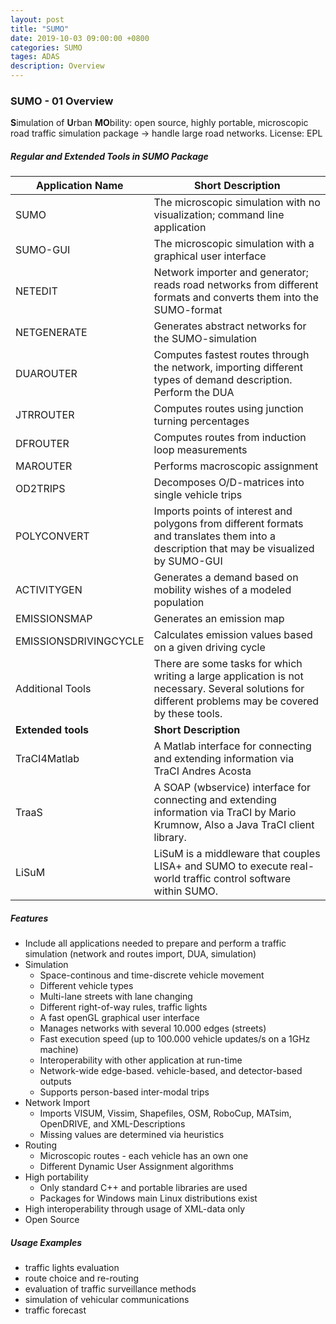 ```yaml
---
layout: post
title: "SUMO"
date: 2019-10-03 09:00:00 +0800
categories: SUMO
tages: ADAS 
description: Overview
---
```

### SUMO - 01 Overview

**S**imulation of **U**rban **MO**bility:  open source, highly portable, microscopic road traffic simulation package -> handle large road networks.   License: EPL

##### Regular and Extended Tools in SUMO Package

| Application Name      | Short Description                                            |
| --------------------- | ------------------------------------------------------------ |
| SUMO                  | The microscopic simulation with no visualization; command line application |
| SUMO-GUI              | The microscopic simulation with a graphical user interface   |
| NETEDIT               | Network importer and generator; reads road networks from different formats and converts them into the SUMO-format |
| NETGENERATE           | Generates abstract networks for the SUMO-simulation          |
| DUAROUTER             | Computes fastest routes through the network, importing different types of demand description. Perform the DUA |
| JTRROUTER             | Computes routes using junction turning percentages           |
| DFROUTER              | Computes routes from induction loop measurements             |
| MAROUTER              | Performs macroscopic assignment                              |
| OD2TRIPS              | Decomposes O/D-matrices into single vehicle trips            |
| POLYCONVERT           | Imports points of interest and polygons from different formats and translates them into a description that may be visualized by SUMO-GUI |
| ACTIVITYGEN           | Generates a demand based on mobility wishes of a modeled population |
| EMISSIONSMAP          | Generates an emission map                                    |
| EMISSIONSDRIVINGCYCLE | Calculates emission values based on a given driving cycle    |
| Additional Tools      | There are some tasks for which writing a large application is not necessary. Several solutions for different problems may be covered by these tools. |
| **Extended tools**    | **Short Description**                                        |
| TraCI4Matlab          | A Matlab interface for connecting and extending information via TraCI Andres Acosta |
| TraaS                 | A SOAP (wbservice) interface for connecting and extending information via TraCI by Mario Krumnow, Also a Java TraCI client library. |
| LiSuM                 | LiSuM is a middleware that couples LISA+ and SUMO to execute real-world traffic control software within SUMO. |

##### Features

* Include all applications needed to prepare and perform a traffic simulation (network and routes import, DUA, simulation)
* Simulation
  * Space-continous and time-discrete vehicle movement
  * Different vehicle types
  * Multi-lane streets with lane changing
  * Different right-of-way rules, traffic lights
  * A fast openGL graphical user interface
  * Manages networks with several 10.000 edges (streets)
  * Fast execution speed (up to 100.000 vehicle updates/s on a 1GHz machine)
  * Interoperability with other application at run-time
  * Network-wide edge-based. vehicle-based, and detector-based outputs
  * Supports person-based inter-modal trips
* Network Import
  * Imports VISUM, Vissim, Shapefiles, OSM, RoboCup, MATsim, OpenDRIVE, and XML-Descriptions
  * Missing values are determined via heuristics
* Routing
  * Microscopic routes - each vehicle has an own one
  * Different Dynamic User Assignment algorithms
* High portability
  * Only standard C++ and portable libraries are used 
  * Packages for Windows main Linux distributions exist
* High interoperability through usage of XML-data only
* Open Source

##### Usage Examples

* traffic lights evaluation
* route choice and re-routing
* evaluation of traffic surveillance methods
* simulation of vehicular communications
* traffic forecast
